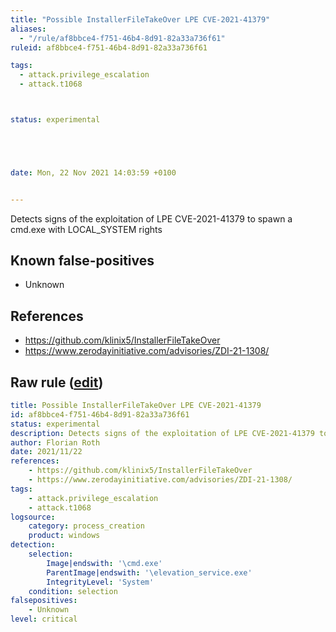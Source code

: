 ```yaml
---
title: "Possible InstallerFileTakeOver LPE CVE-2021-41379"
aliases:
  - "/rule/af8bbce4-f751-46b4-8d91-82a33a736f61"
ruleid: af8bbce4-f751-46b4-8d91-82a33a736f61

tags:
  - attack.privilege_escalation
  - attack.t1068



status: experimental





date: Mon, 22 Nov 2021 14:03:59 +0100


---
```


Detects signs of the exploitation of LPE CVE-2021-41379 to spawn a cmd.exe with LOCAL_SYSTEM rights

<!--more-->


## Known false-positives

* Unknown



## References

* https://github.com/klinix5/InstallerFileTakeOver
* https://www.zerodayinitiative.com/advisories/ZDI-21-1308/


## Raw rule ([edit](https://github.com/SigmaHQ/sigma/edit/master/rules/windows/process_creation/proc_creation_win_exploit_lpe_cve_2021_41379.yml))
```yaml
title: Possible InstallerFileTakeOver LPE CVE-2021-41379 
id: af8bbce4-f751-46b4-8d91-82a33a736f61
status: experimental
description: Detects signs of the exploitation of LPE CVE-2021-41379 to spawn a cmd.exe with LOCAL_SYSTEM rights
author: Florian Roth
date: 2021/11/22
references:
    - https://github.com/klinix5/InstallerFileTakeOver
    - https://www.zerodayinitiative.com/advisories/ZDI-21-1308/
tags:
    - attack.privilege_escalation
    - attack.t1068
logsource:
    category: process_creation
    product: windows
detection:
    selection:
        Image|endswith: '\cmd.exe'
        ParentImage|endswith: '\elevation_service.exe'
        IntegrityLevel: 'System'
    condition: selection
falsepositives:
    - Unknown
level: critical

```
